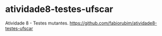 # atividade8-testes-ufscar
Atividade 8 - Testes mutantes.
https://github.com/fabiorubim/atividade8-testes-ufscar
